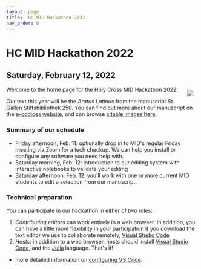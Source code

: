 ```yaml
---
layout: page
title:  HC MID Hackathon 2022
nav_order: 0
---
```


# HC MID Hackathon 2022

<div>
<div style="float-left;"><h2>Saturday, February 12, 2022</h2></div>
<div style="float: right; margin: 10px; clear: right;">
<img src ="https://hcmid.github.io/ms-hackathon-2021/imgs/p481-labelled-small.png" />
</div>
</div>




Welcome to the home page for the Holy Cross MID Hackathon 2022.

Our text this year will be the *Aratus Latinus* from the manuscript St. Gallen Stiftsbibliothek 250.  You can find out more about our manuscript on the [e-codices website](https://www.e-codices.unifr.ch/en/searchresult/list/one/csg/0250), and can browse [citable images here](./browser/).

### Summary of our schedule


- Friday afternoon, Feb. 11:  optionally drop in to MID's regular Friday  meeting via Zoom for a tech checkup.  We can help you install or configure any software you need help with.
- Saturday  morning, Feb. 12: introduction to our editing system with interactive notebooks to validate your editing
- Saturday afternoon, Feb. 12: you'll work with one or more current MID students to edit a selection from our manuscript.


### Technical preparation

You can participate in our hackathon in either of two roles:

1. *Contributing editors* can work entirely in a web browser.  In addition, you can have a little more flexibility in your participation if you download the text editor we use to collaborate remotely, [Visual Studio Code](https://code.visualstudio.com/download)
2. *Hosts*: in addition to a web browser, hosts should install [Visual Studio Code](https://code.visualstudio.com/download), and the [Julia](https://julialang.org/downloads/) language. That's it!


- more detailed information on [configuring VS Code](./tech/).

